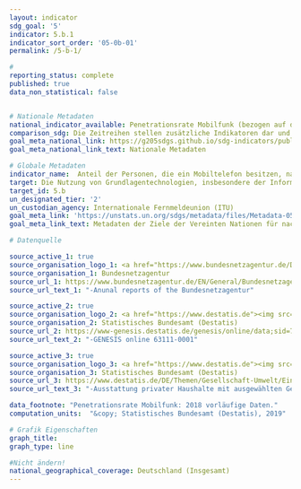 ```yaml
---
layout: indicator
sdg_goal: '5'
indicator: 5.b.1
indicator_sort_order: '05-0b-01'
permalink: /5-b-1/

#
reporting_status: complete
published: true
data_non_statistical: false


# Nationale Metadaten
national_indicator_available: Penetrationsrate Mobilfunk (bezogen auf die Bevölkerung) <br> Privathaushalte mit mindestens einem Mobiltelefon
comparison_sdg: Die Zeitreihen stellen zusätzliche Indikatoren dar und entsprechen nicht der internationalen Metadatenbeschreibung.
goal_meta_national_link: https://g205sdgs.github.io/sdg-indicators/public/MetaDe/5.b.1.pdf
goal_meta_national_link_text: Nationale Metadaten

# Globale Metadaten
indicator_name:  Anteil der Personen, die ein Mobiltelefon besitzen, nach Geschlecht
target: Die Nutzung von Grundlagentechnologien, insbesondere der Informations- und Kommunikationstechnologien, verbessern, um die Selbstbestimmung der Frauen zu fördern
target_id: 5.b
un_designated_tier: '2'
un_custodian_agency: Internationale Fernmeldeunion (ITU)
goal_meta_link: 'https://unstats.un.org/sdgs/metadata/files/Metadata-05-0B-01.pdf'
goal_meta_link_text: Metadaten der Ziele der Vereinten Nationen für nachhaltige Entwicklung

# Datenquelle

source_active_1: true
source_organisation_logo_1: <a href="https://www.bundesnetzagentur.de/DE/Home/home_node.html"><img src="https://g205sdgs.github.io/sdg-indicators/public/logos/bundesnetzagentur.png" alt="Logo Bundesnetzagentur" /></a>
source_organisation_1: Bundesnetzagentur
source_url_1: https://www.bundesnetzagentur.de/EN/General/Bundesnetzagentur/Publications/publications_node.html;jsessionid=35DCC56CFC3655A10C00CEED15B08EB8
source_url_text_1: "-Anunal reports of the Bundesnetzagentur"

source_active_2: true
source_organisation_logo_2: <a href="https://www.destatis.de"><img src="https://g205sdgs.github.io/sdg-indicators/public/logos/destatis.png" alt="Logo Destatis" /></a>
source_organisation_2: Statistisches Bundesamt (Destatis)
source_url_2: https://www-genesis.destatis.de/genesis/online/data;sid=7FCF515DFBBBE3038765CD547DB182F3.GO_1_1?operation=abruftabellenVerzeichnisAuswahl&verzeichnis=&levelindex=0&levelid=1550498645906&sortdirection=auf&selectionname=63111-0001&auswaehlen.x=0&auswaehlen.y=0
source_url_text_2: "-GENESIS online 63111-0001"

source_active_3: true
source_organisation_logo_3: <a href="https://www.destatis.de"><img src="https://g205sdgs.github.io/sdg-indicators/public/logos/destatis.png" alt="Logo Destatis" /></a>
source_organisation_3: Statistisches Bundesamt (Destatis)
source_url_3: https://www.destatis.de/DE/Themen/Gesellschaft-Umwelt/Einkommen-Konsum-Lebensbedingungen/Ausstattung-Gebrauchsgueter/_inhalt.html
source_url_text_3: "-Ausstattung privater Haushalte mit ausgewählten Gebrauchsgütern - Fachserie 15, Reihe 2"

data_footnote: "Penetrationsrate Mobilfunk: 2018 vorläufige Daten."
computation_units:  "&copy; Statistisches Bundesamt (Destatis), 2019"

# Grafik Eigenschaften
graph_title:
graph_type: line

#Nicht ändern!
national_geographical_coverage: Deutschland (Insgesamt)
---
```

